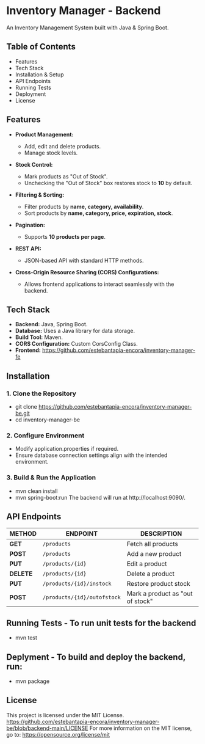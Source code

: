 # Inventory Manager - Backend

An Inventory Management System built with Java & Spring Boot.
## Table of Contents
- Features
- Tech Stack
- Installation & Setup
- API Endpoints
- Running Tests
- Deployment
- License


## Features
- **Product Management:**
  - Add, edit and delete products.
  - Manage stock levels.
  
- **Stock Control:**
  - Mark products as "Out of Stock".
  - Unchecking the "Out of Stock" box restores stock to **10** by default.
    
- **Filtering & Sorting:**
  - Filter products by **name, category, availability**.
  - Sort products by **name, category, price, expiration, stock**.
    
- **Pagination:**
  - Supports **10 products per page**.
    
- **REST API:**
  - JSON-based API with standard HTTP methods.
    
- **Cross-Origin Resource Sharing (CORS) Configurations:**
  - Allows frontend applications to interact seamlessly with the backend.

## Tech Stack
- **Backend:** Java, Spring Boot.
- **Database:** Uses a Java library for data storage.
- **Build Tool:** Maven.
- **CORS Configuration:** Custom CorsConfig Class.
- **Frontend:** https://github.com/estebantapia-encora/inventory-manager-fe

## Installation
### **1. Clone the Repository**
- git clone https://github.com/estebantapia-encora/inventory-manager-be.git
- cd inventory-manager-be

### **2. Configure Environment**
- Modify application.properties if required.
- Ensure database connection settings align with the intended environment.

### **3. Build & Run the Application**
- mvn clean install
- mvn spring-boot:run
The backend will run at http://localhost:9090/.

## API Endpoints
| METHOD  | ENDPOINT                     | DESCRIPTION                      |
|---------|------------------------------|----------------------------------|
| **GET**  | `/products`                   | Fetch all products               |
| **POST** | `/products`                   | Add a new product                |
| **PUT**  | `/products/{id}`               | Edit a product                   |
| **DELETE** | `/products/{id}`             | Delete a product                 |
| **PUT**  | `/products/{id}/instock`       | Restore product stock            |
| **POST** | `/products/{id}/outofstock`    | Mark a product as "out of stock" |


## Running Tests - To run unit tests for the backend
 - mvn test

## Deplyment - To build and deploy the backend, run:
 - mvn package

 ## License
This project is licensed under the MIT License.
https://github.com/estebantapia-encora/inventory-manager-be/blob/backend-main/LICENSE
For more information on the MIT license, go to: https://opensource.org/license/mit
